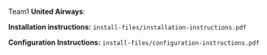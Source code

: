 Team1 **United Airways**: 

**Installation instructions:** 
`install-files/installation-instructions.pdf`

**Configuration Instructions:**
`install-files/configuration-instructions.pdf`